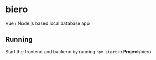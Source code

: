 # biero
Vue / Node.js based local database app

## Running
Start the frontend and backend by running `npm start` in **Project**/biero
